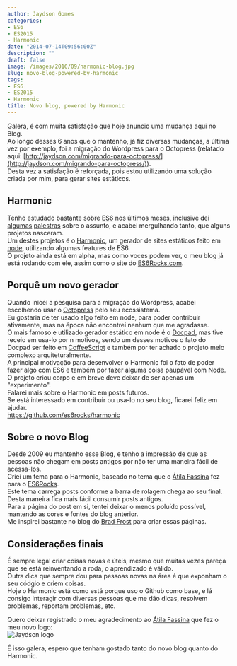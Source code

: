 ```yaml
---
author: Jaydson Gomes
categories:
- ES6
- ES2015
- Harmonic
date: "2014-07-14T09:56:00Z"
description: ""
draft: false
image: /images/2016/09/harmonic-blog.jpg
slug: novo-blog-powered-by-harmonic
tags:
- ES6
- ES2015
- Harmonic
title: Novo blog, powered by Harmonic
---
```


Galera, é com muita satisfação que hoje anuncio uma mudança aqui no Blog.  
Ao longo desses 6 anos que o mantenho, já fiz diversas mudanças, a última vez por exemplo, foi a migração do Wordpress para o Octopress (relatado aqui: [http://jaydson.com/migrando-para-octopress/](http://jaydson.com/migrando-para-octopress/)).  
Desta vez a satisfação é reforçada, pois estou utilizando uma solução criada por mim, para gerar sites estáticos.  

## Harmonic
Tenho estudado bastante sobre [ES6](http://es6rocks.com) nos últimos meses, inclusive dei [algumas](https://speakerdeck.com/jaydson/javascript-do-futuro-no-presente) [palestras](https://speakerdeck.com/jaydson/es6-rocks) sobre  o assunto, e acabei mergulhando tanto, que alguns projetos nasceram.  
Um destes projetos é o [Harmonic](https://github.com/es6rocks/harmonic), um gerador de sites estáticos feito em [node](http://nodejs.org), utilizando algumas features de ES6.  
O projeto ainda está em alpha, mas como voces podem ver, o meu blog já está rodando com ele, assim como o site do [ES6Rocks.com](http://es6rocks.com).  

## Porquê um novo gerador
Quando inicei a pesquisa para a migração do Wordpress, acabei escolhendo usar o [Octopress](http://octopress.org/) pelo seu ecossistema.  
Eu gostaria de ter usado algo feito em node, para poder contribuir ativamente, mas na época não encontrei nenhum que me agradasse.  
O mais famoso e utilizado gerador estático em node é o [Docpad](http://docpad.org/), mas tive receio em usa-lo por n motivos, sendo um desses motivos o fato do Docpad ser feito em [CoffeeScript](http://coffeescript.org/) e também por ter achado o projeto meio complexo arquiteturalmente.  
A principal motivação para desenvolver o Harmonic foi o fato de poder fazer algo com ES6 e também por fazer alguma coisa paupável com Node.  
O projeto criou corpo e em breve deve deixar de ser apenas um "experimento".  
Falarei mais sobre o Harmonic em posts futuros.  
Se está interessado em contribuir ou usa-lo no seu blog, ficarei feliz em ajudar.  
https://github.com/es6rocks/harmonic  

## Sobre o novo Blog
Desde 2009 eu mantenho esse Blog, e tenho a impressão de que as pessoas não chegam em posts antigos por não ter uma maneira fácil de acessa-los.  
Criei um tema para o Harmonic, baseado no tema que o [Átila Fassina](https://twitter.com/atilafassina) fez para o [ES6Rocks](http://es6rocks.com).  
Este tema carrega posts conforme a barra de rolagem chega ao seu final. Desta maneira fica mais fácil consumir posts antigos.  
Para a página do post em si, tentei deixar o menos poluído possível, mantendo as cores e fontes do blog anterior.  
Me inspirei bastante no blog do [Brad Frost](http://bradfrostweb.com/) para criar essas páginas.  

## Considerações finais
É sempre legal criar coisas novas e úteis, mesmo que muitas vezes pareça que se está reinventando a roda, o aprendizado é válido.  
Outra dica que sempre dou para pessoas novas na área é que exponham o seu códgio e criem coisas.  
Hoje o Harmonic está como está porque uso o Github  como base, e lá consigo interagir com diversas pessoas que me dão dicas, resolvem problemas, reportam problemas, etc.  

Quero deixar registrado o meu agradecimento ao [Átila Fassina](https://twitter.com/atilafassina) que fez o meu novo logo:  
![Jaydson logo](/images/2016/09/logo-jaydson-gray.png)

É isso galera, espero que tenham gostado tanto do novo blog quanto do Harmonic.  
